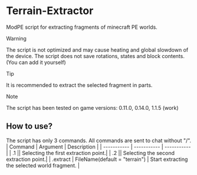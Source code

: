 # Terrain-Extractor
ModPE script for extracting fragments of minecraft PE worlds.
> [!Warning]
> The script is not optimized and may cause heating and global slowdown of the device.
> The script does not save rotations, states and block contents. (You can add it yourself)

> [!Tip]
> It is recommended to extract the selected fragment in parts.

> [!Note]
> The script has been tested on game versions: 0.11.0, 0.14.0, 1.1.5 (work)
## How to use?
The script has only 3 commands.
All commands are sent to chat without "/".
| Command | Argument | Description |
| ----------- | ----------- | ----------- |
| .1 || Selecting the first extraction point.|
| .2 || Selecting the second extraction point.|
| .extract | FileName(default = "terrain") | Start extracting the selected world fragment. |
